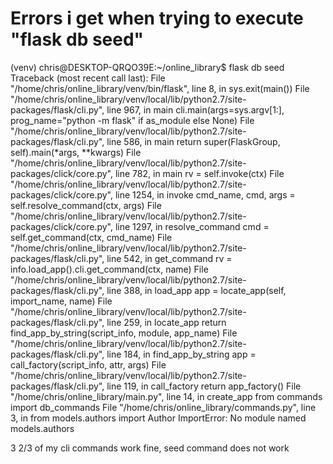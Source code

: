 # Errors i get when trying to execute "flask db seed"

(venv) chris@DESKTOP-QRQO39E:~/online_library$ flask db seed
Traceback (most recent call last):
  File "/home/chris/online_library/venv/bin/flask", line 8, in <module>
    sys.exit(main())
  File "/home/chris/online_library/venv/local/lib/python2.7/site-packages/flask/cli.py", line 967, in main
    cli.main(args=sys.argv[1:], prog_name="python -m flask" if as_module else None)
  File "/home/chris/online_library/venv/local/lib/python2.7/site-packages/flask/cli.py", line 586, in main
    return super(FlaskGroup, self).main(*args, **kwargs)
  File "/home/chris/online_library/venv/local/lib/python2.7/site-packages/click/core.py", line 782, in main
    rv = self.invoke(ctx)
  File "/home/chris/online_library/venv/local/lib/python2.7/site-packages/click/core.py", line 1254, in invoke
    cmd_name, cmd, args = self.resolve_command(ctx, args)
  File "/home/chris/online_library/venv/local/lib/python2.7/site-packages/click/core.py", line 1297, in resolve_command
    cmd = self.get_command(ctx, cmd_name)
  File "/home/chris/online_library/venv/local/lib/python2.7/site-packages/flask/cli.py", line 542, in get_command
    rv = info.load_app().cli.get_command(ctx, name)
  File "/home/chris/online_library/venv/local/lib/python2.7/site-packages/flask/cli.py", line 388, in load_app
    app = locate_app(self, import_name, name)
  File "/home/chris/online_library/venv/local/lib/python2.7/site-packages/flask/cli.py", line 259, in locate_app
    return find_app_by_string(script_info, module, app_name)
  File "/home/chris/online_library/venv/local/lib/python2.7/site-packages/flask/cli.py", line 184, in find_app_by_string
    app = call_factory(script_info, attr, args)
  File "/home/chris/online_library/venv/local/lib/python2.7/site-packages/flask/cli.py", line 119, in call_factory
    return app_factory()
  File "/home/chris/online_library/main.py", line 14, in create_app
    from commands import db_commands
  File "/home/chris/online_library/commands.py", line 3, in <module>
    from  models.authors import Author
ImportError: No module named models.authors


3 2/3 of my cli commands work fine, seed command does not work
